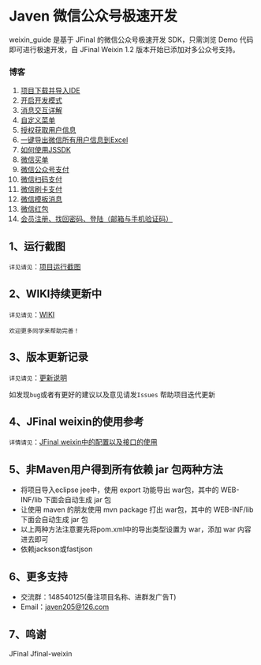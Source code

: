 # Javen 微信公众号极速开发
weixin_guide 是基于 JFinal 的微信公众号极速开发 SDK，只需浏览 Demo 代码即可进行极速开发，自 JFinal Weixin 1.2 版本开始已添加对多公众号支持。


### 博客

1. [项目下载并导入IDE](http://www.jianshu.com/p/ab209e163614)
2. [开启开发模式](http://www.jianshu.com/p/a87d4b9f9424)
3. [消息交互详解](http://www.jianshu.com/p/6e8caa616577)
4. [自定义菜单](http://www.jianshu.com/p/41ce83878f05)
5. [授权获取用户信息](http://www.jianshu.com/p/01b04bdf9645)
6. [一键导出微信所有用户信息到Excel](http://www.jianshu.com/p/fd34c859e069)
7. [如何使用JSSDK](http://www.jianshu.com/p/bb88f7520b9e)
8. [微信买单](http://www.jianshu.com/p/e28eb52830c5)
9. [微信公众号支付](http://www.jianshu.com/p/cb2456a2d7a7)
10. [微信扫码支付](http://www.jianshu.com/p/474af73eb176)
11. [微信刷卡支付](http://www.jianshu.com/p/ef6c9c5c5807)
12. [微信模板消息](http://www.jianshu.com/p/eb0e9c4dcdfe)
13. [微信红包](http://www.jianshu.com/p/c06120bc1f5c)
14. [会员注册、找回密码、登陆（邮箱与手机验证码）](http://www.jianshu.com/p/c06120bc1f5c)
 
## 1、运行截图
`详见请见`：[项目运行截图](http://git.oschina.net/javen205/weixin_guide/wikis/%E8%BF%90%E8%A1%8C%E6%95%88%E6%9E%9C%E5%9B%BE)

## 2、WIKI持续更新中
`详见请见`：[WIKI](http://git.oschina.net/javen205/weixin_guide/wikis/home)

`欢迎更多同学来帮助完善！`

## 3、版本更新记录
`详见请见`：[更新说明](http://git.oschina.net/javen205/weixin_guide/wikis/%E7%89%88%E6%9C%AC%E6%9B%B4%E6%96%B0%E8%AE%B0%E5%BD%95)

如发现`bug`或者有更好的建议以及意见请发`Issues` 帮助项目迭代更新

## 4、JFinal weixin的使用参考
`详情请见`：[JFinal weixin中的配置以及接口的使用](http://git.oschina.net/jfinal/jfinal-weixin/wikis/home)

## 5、非Maven用户得到所有依赖 jar 包两种方法
- 将项目导入eclipse jee中，使用 export 功能导出 war包，其中的 WEB-INF/lib 下面会自动生成 jar 包
- 让使用 maven 的朋友使用 mvn package 打出 war包，其中的 WEB-INF/lib 下面会自动生成 jar 包
- 以上两种方法注意要先将pom.xml中的导出类型设置为 war，添加 <packaging>war</packaging> 内容进去即可
- 依赖jackson或fastjson



## 6、更多支持
- 交流群：148540125(备注项目名称、进群发广告T)
- Email：javen205@126.com

## 7、鸣谢

JFinal
Jfinal-weixin



